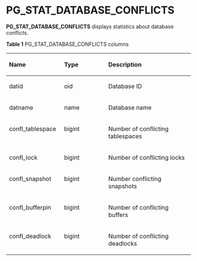 # PG\_STAT\_DATABASE\_CONFLICTS<a name="EN-US_TOPIC_0289900566"></a>

**PG\_STAT\_DATABASE\_CONFLICTS**  displays statistics about database conflicts.

**Table  1**  PG\_STAT\_DATABASE\_CONFLICTS columns

<a name="en-us_topic_0283137617_en-us_topic_0237122446_en-us_topic_0059778847_te79bf13fb05e4789b67782483474e62c"></a>
<table><thead align="left"><tr id="en-us_topic_0283137617_en-us_topic_0237122446_en-us_topic_0059778847_re875195e0cc84099a39d32ce479e0afc"><th class="cellrowborder" valign="top" width="29.7970202979702%" id="mcps1.2.4.1.1"><p id="en-us_topic_0283137617_en-us_topic_0237122446_en-us_topic_0059778847_a1abd8171bb4c4d0fb2dde4bf27d79a14"><a name="en-us_topic_0283137617_en-us_topic_0237122446_en-us_topic_0059778847_a1abd8171bb4c4d0fb2dde4bf27d79a14"></a><a name="en-us_topic_0283137617_en-us_topic_0237122446_en-us_topic_0059778847_a1abd8171bb4c4d0fb2dde4bf27d79a14"></a>Name</p>
</th>
<th class="cellrowborder" valign="top" width="23.967603239676034%" id="mcps1.2.4.1.2"><p id="en-us_topic_0283137617_en-us_topic_0237122446_en-us_topic_0059778847_a45b0ca2851894604a54167d73947af59"><a name="en-us_topic_0283137617_en-us_topic_0237122446_en-us_topic_0059778847_a45b0ca2851894604a54167d73947af59"></a><a name="en-us_topic_0283137617_en-us_topic_0237122446_en-us_topic_0059778847_a45b0ca2851894604a54167d73947af59"></a>Type</p>
</th>
<th class="cellrowborder" valign="top" width="46.23537646235376%" id="mcps1.2.4.1.3"><p id="en-us_topic_0283137617_en-us_topic_0237122446_en-us_topic_0059778847_abe4f377869204428aff076512203aed3"><a name="en-us_topic_0283137617_en-us_topic_0237122446_en-us_topic_0059778847_abe4f377869204428aff076512203aed3"></a><a name="en-us_topic_0283137617_en-us_topic_0237122446_en-us_topic_0059778847_abe4f377869204428aff076512203aed3"></a>Description</p>
</th>
</tr>
</thead>
<tbody><tr id="en-us_topic_0283137617_en-us_topic_0237122446_en-us_topic_0059778847_rf5c1e37296c5475cad8229bf6bd4653b"><td class="cellrowborder" valign="top" width="29.7970202979702%" headers="mcps1.2.4.1.1 "><p id="en-us_topic_0283137617_en-us_topic_0237122446_en-us_topic_0059778847_ae6ed1d53b6904e8e83a8c97b9ac82dfe"><a name="en-us_topic_0283137617_en-us_topic_0237122446_en-us_topic_0059778847_ae6ed1d53b6904e8e83a8c97b9ac82dfe"></a><a name="en-us_topic_0283137617_en-us_topic_0237122446_en-us_topic_0059778847_ae6ed1d53b6904e8e83a8c97b9ac82dfe"></a>datid</p>
</td>
<td class="cellrowborder" valign="top" width="23.967603239676034%" headers="mcps1.2.4.1.2 "><p id="en-us_topic_0283137617_en-us_topic_0237122446_en-us_topic_0059778847_ab7c10b4df57248a29ecd167e3753affb"><a name="en-us_topic_0283137617_en-us_topic_0237122446_en-us_topic_0059778847_ab7c10b4df57248a29ecd167e3753affb"></a><a name="en-us_topic_0283137617_en-us_topic_0237122446_en-us_topic_0059778847_ab7c10b4df57248a29ecd167e3753affb"></a>oid</p>
</td>
<td class="cellrowborder" valign="top" width="46.23537646235376%" headers="mcps1.2.4.1.3 "><p id="en-us_topic_0283137617_en-us_topic_0237122446_en-us_topic_0059778847_a65bab17c0d6e430c933db4697f00555b"><a name="en-us_topic_0283137617_en-us_topic_0237122446_en-us_topic_0059778847_a65bab17c0d6e430c933db4697f00555b"></a><a name="en-us_topic_0283137617_en-us_topic_0237122446_en-us_topic_0059778847_a65bab17c0d6e430c933db4697f00555b"></a>Database ID</p>
</td>
</tr>
<tr id="en-us_topic_0283137617_en-us_topic_0237122446_en-us_topic_0059778847_r37e0a51aff7f4cc98ac0026e2a7309ba"><td class="cellrowborder" valign="top" width="29.7970202979702%" headers="mcps1.2.4.1.1 "><p id="en-us_topic_0283137617_en-us_topic_0237122446_en-us_topic_0059778847_aec353327db9c476cb0032a3a4a63bc89"><a name="en-us_topic_0283137617_en-us_topic_0237122446_en-us_topic_0059778847_aec353327db9c476cb0032a3a4a63bc89"></a><a name="en-us_topic_0283137617_en-us_topic_0237122446_en-us_topic_0059778847_aec353327db9c476cb0032a3a4a63bc89"></a>datname</p>
</td>
<td class="cellrowborder" valign="top" width="23.967603239676034%" headers="mcps1.2.4.1.2 "><p id="en-us_topic_0283137617_en-us_topic_0237122446_en-us_topic_0059778847_aa7d63c91ac4245c387618e716a8e3925"><a name="en-us_topic_0283137617_en-us_topic_0237122446_en-us_topic_0059778847_aa7d63c91ac4245c387618e716a8e3925"></a><a name="en-us_topic_0283137617_en-us_topic_0237122446_en-us_topic_0059778847_aa7d63c91ac4245c387618e716a8e3925"></a>name</p>
</td>
<td class="cellrowborder" valign="top" width="46.23537646235376%" headers="mcps1.2.4.1.3 "><p id="en-us_topic_0283137617_en-us_topic_0237122446_en-us_topic_0059778847_a1563ac14fecf4c1483d19310c4e8a87c"><a name="en-us_topic_0283137617_en-us_topic_0237122446_en-us_topic_0059778847_a1563ac14fecf4c1483d19310c4e8a87c"></a><a name="en-us_topic_0283137617_en-us_topic_0237122446_en-us_topic_0059778847_a1563ac14fecf4c1483d19310c4e8a87c"></a>Database name</p>
</td>
</tr>
<tr id="en-us_topic_0283137617_en-us_topic_0237122446_en-us_topic_0059778847_r3fdc947d03cc474ba675ae3647b928ca"><td class="cellrowborder" valign="top" width="29.7970202979702%" headers="mcps1.2.4.1.1 "><p id="en-us_topic_0283137617_en-us_topic_0237122446_en-us_topic_0059778847_ae6f7e1f727714ecbac761443d248fd71"><a name="en-us_topic_0283137617_en-us_topic_0237122446_en-us_topic_0059778847_ae6f7e1f727714ecbac761443d248fd71"></a><a name="en-us_topic_0283137617_en-us_topic_0237122446_en-us_topic_0059778847_ae6f7e1f727714ecbac761443d248fd71"></a>confl_tablespace</p>
</td>
<td class="cellrowborder" valign="top" width="23.967603239676034%" headers="mcps1.2.4.1.2 "><p id="en-us_topic_0283137617_en-us_topic_0237122446_en-us_topic_0059778847_a48e95e6bf33d40fbb108c3ed23630fc8"><a name="en-us_topic_0283137617_en-us_topic_0237122446_en-us_topic_0059778847_a48e95e6bf33d40fbb108c3ed23630fc8"></a><a name="en-us_topic_0283137617_en-us_topic_0237122446_en-us_topic_0059778847_a48e95e6bf33d40fbb108c3ed23630fc8"></a>bigint</p>
</td>
<td class="cellrowborder" valign="top" width="46.23537646235376%" headers="mcps1.2.4.1.3 "><p id="en-us_topic_0283137617_en-us_topic_0237122446_en-us_topic_0059778847_a268d151220714716ba65b1893e17c90e"><a name="en-us_topic_0283137617_en-us_topic_0237122446_en-us_topic_0059778847_a268d151220714716ba65b1893e17c90e"></a><a name="en-us_topic_0283137617_en-us_topic_0237122446_en-us_topic_0059778847_a268d151220714716ba65b1893e17c90e"></a>Number of conflicting tablespaces</p>
</td>
</tr>
<tr id="en-us_topic_0283137617_en-us_topic_0237122446_en-us_topic_0059778847_r766e06e7ebe84d02a14bfd518a680dcc"><td class="cellrowborder" valign="top" width="29.7970202979702%" headers="mcps1.2.4.1.1 "><p id="en-us_topic_0283137617_en-us_topic_0237122446_en-us_topic_0059778847_a1579f4f390204e7b937144083a62267c"><a name="en-us_topic_0283137617_en-us_topic_0237122446_en-us_topic_0059778847_a1579f4f390204e7b937144083a62267c"></a><a name="en-us_topic_0283137617_en-us_topic_0237122446_en-us_topic_0059778847_a1579f4f390204e7b937144083a62267c"></a>confl_lock</p>
</td>
<td class="cellrowborder" valign="top" width="23.967603239676034%" headers="mcps1.2.4.1.2 "><p id="en-us_topic_0283137617_en-us_topic_0237122446_en-us_topic_0059778847_aef18e0b0befa4c0592e43a0baefe9085"><a name="en-us_topic_0283137617_en-us_topic_0237122446_en-us_topic_0059778847_aef18e0b0befa4c0592e43a0baefe9085"></a><a name="en-us_topic_0283137617_en-us_topic_0237122446_en-us_topic_0059778847_aef18e0b0befa4c0592e43a0baefe9085"></a>bigint</p>
</td>
<td class="cellrowborder" valign="top" width="46.23537646235376%" headers="mcps1.2.4.1.3 "><p id="en-us_topic_0283137617_en-us_topic_0237122446_en-us_topic_0059778847_a7937381d26904eb1b2d3ca7d2f0773bf"><a name="en-us_topic_0283137617_en-us_topic_0237122446_en-us_topic_0059778847_a7937381d26904eb1b2d3ca7d2f0773bf"></a><a name="en-us_topic_0283137617_en-us_topic_0237122446_en-us_topic_0059778847_a7937381d26904eb1b2d3ca7d2f0773bf"></a>Number of conflicting locks</p>
</td>
</tr>
<tr id="en-us_topic_0283137617_en-us_topic_0237122446_en-us_topic_0059778847_r9443be37d0554fc5b797a3bfe4ce76ef"><td class="cellrowborder" valign="top" width="29.7970202979702%" headers="mcps1.2.4.1.1 "><p id="en-us_topic_0283137617_en-us_topic_0237122446_en-us_topic_0059778847_a625468cfd8654f29a7735614edac0364"><a name="en-us_topic_0283137617_en-us_topic_0237122446_en-us_topic_0059778847_a625468cfd8654f29a7735614edac0364"></a><a name="en-us_topic_0283137617_en-us_topic_0237122446_en-us_topic_0059778847_a625468cfd8654f29a7735614edac0364"></a>confl_snapshot</p>
</td>
<td class="cellrowborder" valign="top" width="23.967603239676034%" headers="mcps1.2.4.1.2 "><p id="en-us_topic_0283137617_en-us_topic_0237122446_en-us_topic_0059778847_ae339c543084b48f5bddfb4d433a4c8f9"><a name="en-us_topic_0283137617_en-us_topic_0237122446_en-us_topic_0059778847_ae339c543084b48f5bddfb4d433a4c8f9"></a><a name="en-us_topic_0283137617_en-us_topic_0237122446_en-us_topic_0059778847_ae339c543084b48f5bddfb4d433a4c8f9"></a>bigint</p>
</td>
<td class="cellrowborder" valign="top" width="46.23537646235376%" headers="mcps1.2.4.1.3 "><p id="en-us_topic_0283137617_en-us_topic_0237122446_en-us_topic_0059778847_a8bb1857e9e664983a9acfc77100bc050"><a name="en-us_topic_0283137617_en-us_topic_0237122446_en-us_topic_0059778847_a8bb1857e9e664983a9acfc77100bc050"></a><a name="en-us_topic_0283137617_en-us_topic_0237122446_en-us_topic_0059778847_a8bb1857e9e664983a9acfc77100bc050"></a>Number conflicting snapshots</p>
</td>
</tr>
<tr id="en-us_topic_0283137617_en-us_topic_0237122446_en-us_topic_0059778847_r2404f1f8710d4a29bf945353e6eb7c66"><td class="cellrowborder" valign="top" width="29.7970202979702%" headers="mcps1.2.4.1.1 "><p id="en-us_topic_0283137617_en-us_topic_0237122446_en-us_topic_0059778847_ab05f4f1c35ea4b089f20a8d0b8b78a18"><a name="en-us_topic_0283137617_en-us_topic_0237122446_en-us_topic_0059778847_ab05f4f1c35ea4b089f20a8d0b8b78a18"></a><a name="en-us_topic_0283137617_en-us_topic_0237122446_en-us_topic_0059778847_ab05f4f1c35ea4b089f20a8d0b8b78a18"></a>confl_bufferpin</p>
</td>
<td class="cellrowborder" valign="top" width="23.967603239676034%" headers="mcps1.2.4.1.2 "><p id="en-us_topic_0283137617_en-us_topic_0237122446_en-us_topic_0059778847_a21ccdfb468164774a150467aa36fbc39"><a name="en-us_topic_0283137617_en-us_topic_0237122446_en-us_topic_0059778847_a21ccdfb468164774a150467aa36fbc39"></a><a name="en-us_topic_0283137617_en-us_topic_0237122446_en-us_topic_0059778847_a21ccdfb468164774a150467aa36fbc39"></a>bigint</p>
</td>
<td class="cellrowborder" valign="top" width="46.23537646235376%" headers="mcps1.2.4.1.3 "><p id="en-us_topic_0283137617_en-us_topic_0237122446_en-us_topic_0059778847_a379f6e379e614d1399ec99b7f2b12b1b"><a name="en-us_topic_0283137617_en-us_topic_0237122446_en-us_topic_0059778847_a379f6e379e614d1399ec99b7f2b12b1b"></a><a name="en-us_topic_0283137617_en-us_topic_0237122446_en-us_topic_0059778847_a379f6e379e614d1399ec99b7f2b12b1b"></a>Number of conflicting buffers</p>
</td>
</tr>
<tr id="en-us_topic_0283137617_en-us_topic_0237122446_en-us_topic_0059778847_r5f2c3e38e42d4774afe7b80a60aa6a30"><td class="cellrowborder" valign="top" width="29.7970202979702%" headers="mcps1.2.4.1.1 "><p id="en-us_topic_0283137617_en-us_topic_0237122446_en-us_topic_0059778847_af3c588edc9ae4c4ea1d1f5fb0d8191d4"><a name="en-us_topic_0283137617_en-us_topic_0237122446_en-us_topic_0059778847_af3c588edc9ae4c4ea1d1f5fb0d8191d4"></a><a name="en-us_topic_0283137617_en-us_topic_0237122446_en-us_topic_0059778847_af3c588edc9ae4c4ea1d1f5fb0d8191d4"></a>confl_deadlock</p>
</td>
<td class="cellrowborder" valign="top" width="23.967603239676034%" headers="mcps1.2.4.1.2 "><p id="en-us_topic_0283137617_en-us_topic_0237122446_en-us_topic_0059778847_a9f43a492254345f7a7a537b03bdb2e86"><a name="en-us_topic_0283137617_en-us_topic_0237122446_en-us_topic_0059778847_a9f43a492254345f7a7a537b03bdb2e86"></a><a name="en-us_topic_0283137617_en-us_topic_0237122446_en-us_topic_0059778847_a9f43a492254345f7a7a537b03bdb2e86"></a>bigint</p>
</td>
<td class="cellrowborder" valign="top" width="46.23537646235376%" headers="mcps1.2.4.1.3 "><p id="en-us_topic_0283137617_en-us_topic_0237122446_en-us_topic_0059778847_a62744ec09b7b4fc0887083339a0e49dc"><a name="en-us_topic_0283137617_en-us_topic_0237122446_en-us_topic_0059778847_a62744ec09b7b4fc0887083339a0e49dc"></a><a name="en-us_topic_0283137617_en-us_topic_0237122446_en-us_topic_0059778847_a62744ec09b7b4fc0887083339a0e49dc"></a>Number of conflicting deadlocks</p>
</td>
</tr>
</tbody>
</table>

